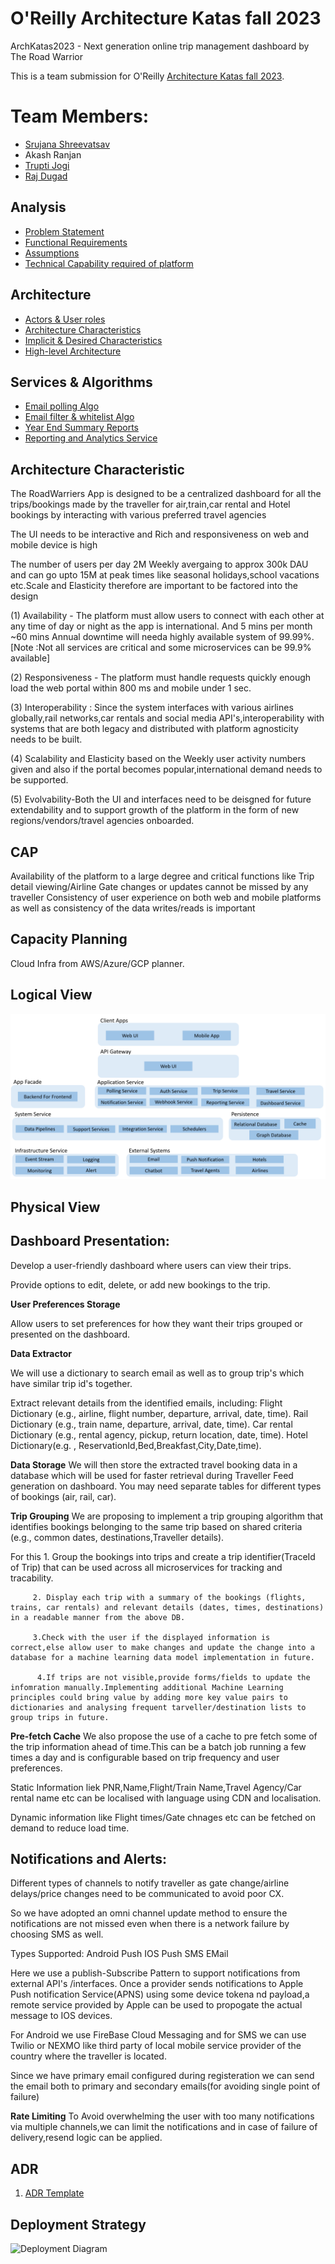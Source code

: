 # O'Reilly Architecture Katas fall 2023

ArchKatas2023 - Next generation online trip management dashboard by The Road Warrior

This is a team submission for O'Reilly [Architecture Katas fall 2023](https://learning.oreilly.com/featured/architectural-katas/).

# Team Members:  
- [Srujana Shreevatsav](https://www.linkedin.com/in/srujanasrivatsav/)
- Akash Ranjan
- [Trupti Jogi](https://www.linkedin.com/in/trupti-jogi/)
- [Raj Dugad](https://www.linkedin.com/in/raj-dugad)


## Analysis
  - [Problem Statement](./1_Analysis/1_problem%20statement.md)
  - [Functional Requirements](./1_Analysis/2_functional%20requirements.md)
  - [Assumptions](./1_Analysis/3_assumptions.md)
  - [Technical Capability required of platform](./1_Analysis/4_technical%20Capability%20required%20of%20platform.md)

## Architecture
- [Actors & User roles](/2_Solution/1_actors-user-roles.md)
- [Architecture Characteristics](/2_Solution/2_architecture-characteristic.md)
- [Implicit & Desired Characteristics](/2_Solution/3_implicit-characteristics.md)
- [High-level Architecture](/2_Solution/4_high-level-architecture.md)

## Services & Algorithms
- [Email polling Algo](/2_Solution/Services/1_PollingService.md)
- [Email filter & whitelist Algo](/2_Solution/Services/2_EmailFilterAlgo.md)
- [Year End Summary Reports](/2_Solution/Services/3_Summary.md)
- [Reporting and Analytics Service](/2_Solution/Services/4_Analytics.md)

## Architecture Characteristic
The RoadWarriers App is designed to be a centralized dashboard for all the trips/bookings made by the traveller for air,train,car rental and Hotel bookings by interacting with various preferred travel agencies

The UI needs to be interactive and Rich and responsiveness on web and mobile device is high

The number of users per day 2M Weekly avergaing to approx 300k DAU and can go upto 15M at peak times like seasonal holidays,school vacations etc.Scale and Elasticity therefore are important to be factored into the design

(1) Availability - The platform must allow users to connect with each other at any time of day or night as the app is international. And 5 mins per month ~60 mins Annual downtime will needa highly available system of 99.99%.[Note :Not all services are critical and some microservices can be 99.9% available]

(2) Responsiveness - The platform must handle requests quickly enough load the web portal within 800 ms and mobile under 1 sec.

(3) Interoperability : Since the system interfaces with various airlines globally,rail networks,car rentals and social media API's,interoperability with systems that are both legacy and distributed with platform agnosticity needs to be built.

(4) Scalability and Elasticity based on the Weekly user activity numbers given and also if the portal becomes popular,international demand needs to be supported.

(5) Evolvability-Both the UI and interfaces need to be deisgned for future extendability and to support growth of the platform in the form of new regions/vendors/travel agencies onboarded.

## CAP

Availability of the platform to a large degree and critical functions like Trip detail viewing/Airline Gate changes or updates cannot be missed by any traveller
Consistency of user experience on both web and mobile platforms as well as consistency of the data writes/reads is important

## Capacity Planning
Cloud Infra from AWS/Azure/GCP planner.

## Logical View
![Logical Architecture](/Assets/Logical_Diagram.png)

## Physical View


## Dashboard Presentation:

Develop a user-friendly dashboard where users can view their trips.

Provide options to edit, delete, or add new bookings to the trip.

**User Preferences Storage**

Allow users to set preferences for how they want their trips grouped or presented on the dashboard.


**Data Extractor**

We will use a dictionary to search email as well as to group trip's which have similar trip id's together.

Extract relevant details from the identified emails, including:
Flight Dictionary (e.g., airline, flight number, departure, arrival, date, time).
Rail Dictionary (e.g., train name, departure, arrival, date, time).
Car rental Dictionary (e.g., rental agency, pickup, return location, date, time).
Hotel Dictionary(e.g. , ReservationId,Bed,Breakfast,City,Date,time).

<Link to Diagram/Algo>


**Data Storage**
We will then store the extracted travel booking data in a database which will be used for faster retrieval during Traveller Feed generation on dashboard. You may need separate tables for different types of bookings (air, rail, car).


**Trip Grouping**
We are proposing to implement a trip grouping algorithm that identifies bookings belonging to the same trip based on shared criteria (e.g., common dates, destinations,Traveller details).

For this 1. Group the bookings into trips and create a trip identifier(TraceId of Trip) that can be used across all microservices for tracking and tracability.

         2. Display each trip with a summary of the bookings (flights, trains, car rentals) and relevant details (dates, times, destinations) in a readable manner from the above DB.
         
         3.Check with the user if the displayed information is correct,else allow user to make changes and update the change into a database for a machine learning data model implementation in future.
         
          4.If trips are not visible,provide forms/fields to update the infomration manually.Implementing additional Machine Learning principles could bring value by adding more key value pairs to dictionaries and analysing frequent tarveller/destination lists to group trips in future.


**Pre-fetch Cache**
We also propose the use of a cache to pre fetch some of the trip information ahead of time.This can be a batch job running a few times a day and is configurable based on trip frequency and user preferences.

Static Information liek PNR,Name,Flight/Train Name,Travel Agency/Car rental name etc can be localised with language using CDN and localisation.

Dynamic information like Flight times/Gate chnages etc can be fetched on demand to reduce load time.

## Notifications and Alerts:
<Add link to Notification Service>
Different types of channels to notify traveller as gate change/airline delays/price changes need to be communicated to avoid poor CX.

So we have adopted an omni channel update method to ensure the notifications are not missed even when there is a network failure by choosing SMS as well.

Types Supported:
Android Push
IOS Push
SMS
EMail

Here we use a publish-Subscribe Pattern to support notifications from external API's /interfaces.
Once a provider sends notifications to Apple Push notification Service(APNS) using some device tokena nd payload,a remote service provided by Apple can be used to propogate the actual message to IOS devices.

For Android we use FireBase Cloud Messaging and for SMS we can use Twilio or NEXMO like third party of local mobile service provider of the country where the traveller is located.

Since we have primary email configured during registeration we can send the email both to primary and secondary emails(for avoiding single point of failure)

**Rate Limiting**
To Avoid overwhelming the user with too many notifications via multiple channels,we can limit the notifications and in case of failure of delivery,resend logic can be applied.


## ADR

1. [ADR Template](/3_ADR/1_ADR.md)


## Deployment Strategy

![Deployment Diagram](/Assets/Deployment)

